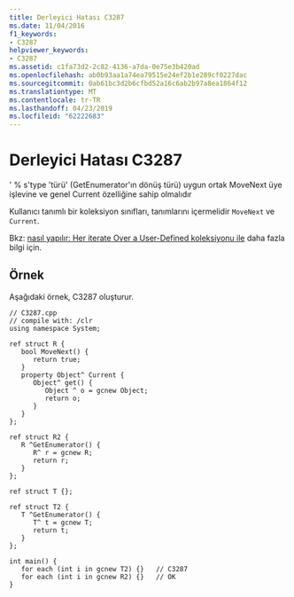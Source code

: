 ```yaml
---
title: Derleyici Hatası C3287
ms.date: 11/04/2016
f1_keywords:
- C3287
helpviewer_keywords:
- C3287
ms.assetid: c1fa73d2-2c82-4136-a7da-0e75e3b420ad
ms.openlocfilehash: ab0b93aa1a74ea79515e24ef2b1e289cf0227dac
ms.sourcegitcommit: 0ab61bc3d2b6cfbd52a16c6ab2b97a8ea1864f12
ms.translationtype: MT
ms.contentlocale: tr-TR
ms.lasthandoff: 04/23/2019
ms.locfileid: "62222683"
---
```

# <a name="compiler-error-c3287"></a>Derleyici Hatası C3287

' % s'type 'türü' (GetEnumerator'ın dönüş türü) uygun ortak MoveNext üye işlevine ve genel Current özelliğine sahip olmalıdır

Kullanıcı tanımlı bir koleksiyon sınıfları, tanımlarını içermelidir `MoveNext` ve `Current`.

Bkz: [nasıl yapılır: Her iterate Over a User-Defined koleksiyonu ile](../../dotnet/how-to-iterate-over-a-user-defined-collection-with-for-each.md) daha fazla bilgi için.

## <a name="example"></a>Örnek

Aşağıdaki örnek, C3287 oluşturur.

```
// C3287.cpp
// compile with: /clr
using namespace System;

ref struct R {
   bool MoveNext() {
      return true;
   }
   property Object^ Current {
      Object^ get() {
         Object ^ o = gcnew Object;
         return o;
      }
   }
};

ref struct R2 {
   R ^GetEnumerator() {
      R^ r = gcnew R;
      return r;
   }
};

ref struct T {};

ref struct T2 {
   T ^GetEnumerator() {
      T^ t = gcnew T;
      return t;
   }
};

int main() {
   for each (int i in gcnew T2) {}   // C3287
   for each (int i in gcnew R2) {}   // OK
}
```
